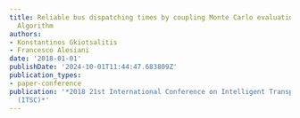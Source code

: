 ```yaml
---
title: Reliable bus dispatching times by coupling Monte Carlo evaluations with a Genetic
  Algorithm
authors:
- Konstantinos Gkiotsalitis
- Francesco Alesiani
date: '2018-01-01'
publishDate: '2024-10-01T11:44:47.683809Z'
publication_types:
- paper-conference
publication: '*2018 21st International Conference on Intelligent Transportation Systems
  (ITSC)*'
---
```

